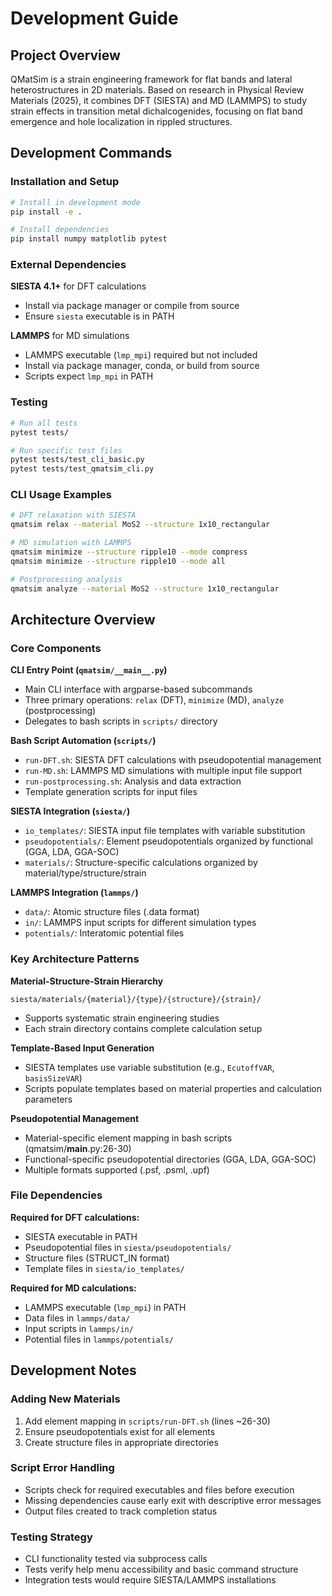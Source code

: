 # Development Guide

## Project Overview

QMatSim is a strain engineering framework for flat bands and lateral heterostructures in 2D materials. Based on research in Physical Review Materials (2025), it combines DFT (SIESTA) and MD (LAMMPS) to study strain effects in transition metal dichalcogenides, focusing on flat band emergence and hole localization in rippled structures.

## Development Commands

### Installation and Setup
```bash
# Install in development mode
pip install -e .

# Install dependencies
pip install numpy matplotlib pytest
```

### External Dependencies

**SIESTA 4.1+** for DFT calculations
- Install via package manager or compile from source
- Ensure `siesta` executable is in PATH

**LAMMPS** for MD simulations
- LAMMPS executable (`lmp_mpi`) required but not included
- Install via package manager, conda, or build from source
- Scripts expect `lmp_mpi` in PATH

### Testing
```bash
# Run all tests
pytest tests/

# Run specific test files
pytest tests/test_cli_basic.py
pytest tests/test_qmatsim_cli.py
```

### CLI Usage Examples
```bash
# DFT relaxation with SIESTA
qmatsim relax --material MoS2 --structure 1x10_rectangular

# MD simulation with LAMMPS
qmatsim minimize --structure ripple10 --mode compress
qmatsim minimize --structure ripple10 --mode all

# Postprocessing analysis
qmatsim analyze --material MoS2 --structure 1x10_rectangular
```

## Architecture Overview

### Core Components

**CLI Entry Point (`qmatsim/__main__.py`)**
- Main CLI interface with argparse-based subcommands
- Three primary operations: `relax` (DFT), `minimize` (MD), `analyze` (postprocessing)
- Delegates to bash scripts in `scripts/` directory

**Bash Script Automation (`scripts/`)**
- `run-DFT.sh`: SIESTA DFT calculations with pseudopotential management
- `run-MD.sh`: LAMMPS MD simulations with multiple input file support
- `run-postprocessing.sh`: Analysis and data extraction
- Template generation scripts for input files

**SIESTA Integration (`siesta/`)**
- `io_templates/`: SIESTA input file templates with variable substitution
- `pseudopotentials/`: Element pseudopotentials organized by functional (GGA, LDA, GGA-SOC)
- `materials/`: Structure-specific calculations organized by material/type/structure/strain

**LAMMPS Integration (`lammps/`)**
- `data/`: Atomic structure files (.data format)
- `in/`: LAMMPS input scripts for different simulation types
- `potentials/`: Interatomic potential files

### Key Architecture Patterns

**Material-Structure-Strain Hierarchy**
```
siesta/materials/{material}/{type}/{structure}/{strain}/
```
- Supports systematic strain engineering studies
- Each strain directory contains complete calculation setup

**Template-Based Input Generation**
- SIESTA templates use variable substitution (e.g., `EcutoffVAR`, `basisSizeVAR`)
- Scripts populate templates based on material properties and calculation parameters

**Pseudopotential Management**
- Material-specific element mapping in bash scripts (qmatsim/__main__.py:26-30)
- Functional-specific pseudopotential directories (GGA, LDA, GGA-SOC)
- Multiple formats supported (.psf, .psml, .upf)

### File Dependencies

**Required for DFT calculations:**
- SIESTA executable in PATH
- Pseudopotential files in `siesta/pseudopotentials/`
- Structure files (STRUCT_IN format)
- Template files in `siesta/io_templates/`

**Required for MD calculations:**
- LAMMPS executable (`lmp_mpi`) in PATH
- Data files in `lammps/data/`
- Input scripts in `lammps/in/`
- Potential files in `lammps/potentials/`

## Development Notes

### Adding New Materials
1. Add element mapping in `scripts/run-DFT.sh` (lines ~26-30)
2. Ensure pseudopotentials exist for all elements
3. Create structure files in appropriate directories

### Script Error Handling
- Scripts check for required executables and files before execution
- Missing dependencies cause early exit with descriptive error messages
- Output files created to track completion status

### Testing Strategy
- CLI functionality tested via subprocess calls
- Tests verify help menu accessibility and basic command structure
- Integration tests would require SIESTA/LAMMPS installations